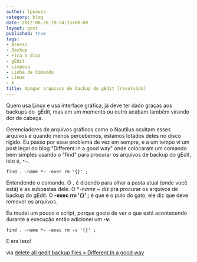 ```yaml
---
author: lpsouza
category: blog
date: 2012-08-26 19:54:15+00:00
layout: post
published: true
tags:
- Acesso
- Backup
- Fica a dica
- gEdit
- Limpeza
- Linha de Comando
- Linux
- X
title: Apagar arquivos de backup do gEdit [resolvido]
---
```


Quem usa Linux e usa interface gráfica, já deve ter dado graças aos backups do  gEdit, mas em um momento ou outro acabam também virando dor de cabeça.

Gerenciadores de arquivos gráficos como o Nautilus ocultam esses arquivos e quando menos percebemos, estamos lotados deles no disco rígido. Eu passo por esse problema de vez em sempre, e a um tempo vi um post legal do blog "Different.In a good way" onde colocaram um comando bem simples usando o "find" para procurar os arquivos de backup do gEdit, isto é, `*~`.

`find . -name *~ -exec rm '{}' ;`

Entendendo o comando. O **.** é dizendo para olhar a pasta atual (onde você está) e as subpastas dele. O **-name *~** diz pra procurar os arquivos de backup do gEdit. O **-exec rm '{}' ;** é que é o pulo do gato, ele diz que deve remover os arquivos.

Eu mudei um pouco o script, porque gosto de ver o que está acontecendo durante a execução então adicionei um **-v**:

`find . -name *~ -exec rm -v '{}' ;`

E era isso!

via [delete all gedit backup files « Different.In a good way](https://paragasu.wordpress.com/2008/11/18/delete-all-gedit-backup-files/)